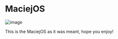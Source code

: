 # MaciejOS 

![image](https://user-images.githubusercontent.com/46790388/169589770-92963e64-159a-4f46-8cc5-86cadd409466.png)

This is the MaciejOS as it was meant, hope you enjoy!
